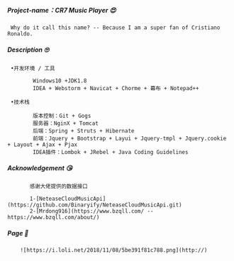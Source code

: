 ##### Project-name：CR7 Music Player 😍
     Why do it call this name? -- Because I am a super fan of Cristiano Ronaldo.  
##### Description 🙄
     •开发环境 / 工具
     
            Windows10 +JDK1.8
            IDEA + Webstorm + Navicat + Chorme + 幕布 + Notepad++  
     
     •技术栈
     
            版本控制：Git + Gogs
            服务器：NginX + Tomcat
            后端：Spring + Struts + Hibernate
            前端：Jquery + Bootstrap + Layui + Jquery-tmpl + Jquery.cookie + Layout + Ajax + Pjax
            IDEA插件：Lombok + JRebel + Java Coding Guidelines
            
##### Acknowledgement 😘

           感谢大佬提供的数据接口 
           
           1-[NeteaseCloudMusicApi](https://github.com/Binaryify/NeteaseCloudMusicApi.git)           
           2-[Mrdong916](https://www.bzqll.com/ -- https://www.bzqll.com/about/)
           
##### Page 🤗

        ![https://i.loli.net/2018/11/08/5be391f81c788.png](http://)